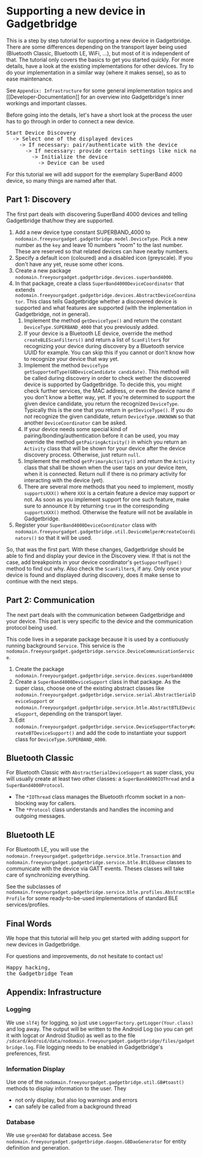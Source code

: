 # Supporting a new device in Gadgetbridge

This is a step by step tutorial for supporting a new device in Gadgetbridge. There are some differences depending on the transport layer being used (Bluetooth Classic, Bluetooth LE, WiFi, ...), but most of it is independent of that. The tutorial only covers the basics to get you started quickly. For more details, have a look at the existing implementations for other devices. Try to do your implementation in a similar way (where it makes sense), so as to ease maintenance.

See `Appendix: Infrastructure` for some general implementation topics and [[Developer-Documentation]] for an overview into Gadgetbridge's inner workings and important classes.

Before going into the details, let's have a short look at the process the user has to go through in order to connect a new device.
<pre>
Start Device Discovery
  -> Select one of the displayed devices
    -> If necessary: pair/authenticate with the device
      -> If necessary: provide certain settings like nick name, age, height, ...
        -> Initialize the device
          -> Device can be used
</pre>

For this tutorial we will add support for the exemplary SuperBand 4000 device, so many things are named after that.

## Part 1: Discovery
The first part deals with discovering SuperBand 4000 devices and telling Gadgetbridge that/how they are supported.

1. Add a new device type constant SUPERBAND_4000 to `nodomain.freeyourgadget.gadgetbridge.model.DeviceType`. Pick a new number as the `key` and leave 10 numbers "room" to the last number. These are reserved so that related devices can have nearby numbers.
2. Specify a default icon (coloured) and a disabled icon (greyscale). If you don't have any yet, reuse some other icons.
3. Create a new package `nodomain.freeyourgadget.gadgetbridge.devices.superband4000`.
4. In that package, create a class `SuperBand4000DeviceCoordinator` that extends `nodomain.freeyourgadget.gadgetbridge.devices.AbstractDeviceCoordinator`. This class tells Gadgetbridge whether a discovered device is supported and what features are supported (with the implementation in Gadgetbridge, not in general).
    1. Implement the method `getDeviceType()` and return the constant `DeviceType.SUPERBAND_4000` that you previously added.
    2. If your device is a Bluetooth LE device, override the method `createBLEScanFilters()` and return a list of `ScanFilter`s for recognizing your device during discovery by a Bluetooth service UUID for example. You can skip this if you cannot or don't know how to recognize your device that way yet.
    3. Implement the method `DeviceType getSupportedType(GBDeviceCandidate candidate)`. This method will be called during discovery in order to check wether the discovered device is supported by Gadgetbridge. To decide this, you might check further services, the MAC address, or even the device name if you don't know a better way, yet. If you're determined to support the given device candidate, you return the recognized `DeviceType`. Typically this is the one that you return in `getDeviceType()`. If you do *not* recognize the given candidate, return `DeviceType.UNKNOWN` so that another `DeviceCoordinator` can be asked.
    4. If your device needs some special kind of pairing/bonding/authentication before it can be used, you may override the method `getPairingActivity()` in which you return an `Activity` class that will be shown for your device after the device discovery process. Otherwise, just return `null`.
    5. Implement the method `getPrimaryActivity()` and return the `Activity` class that shall be shown when the user taps on your device item, when it is connected. Return null if there is no primary activity for interacting with the device (yet).
    6. There are several more methods that you need to implement, mostly `supportsXXX()` where `XXX` is a certain feature a device may support or not. As soon as you implement support for one such feature, make sure to announce it by returning `true` in the corresponding `supportsXXX()` method. Otherwise the feature will not be available in Gadgetbridge.
5. Register your `SuperBand4000DeviceCoordinator` class with `nodomain.freeyourgadget.gadgetbridge.util.DeviceHelper#createCoordinators()` so that it will be used.

So, that was the first part. With these changes, Gadgetbridge should be able to find and display your device in the Discovery view. If that is not the case, add breakpoints in your device coordinator's `getSupportedType()` method to find out why. Also check the `ScanFilter`s, if any. Only once your device is found and displayed during discovery, does it make sense to continue with the next steps.

## Part 2: Communication
The next part deals with the communication between Gadgetbridge and your device. This part is very specific to the device and the communication protocol being used.

This code lives in a separate package because it is used by a contiuously running background `Service`. This service is the `nodomain.freeyourgadget.gadgetbridge.service.DeviceCommunicationService`.

1. Create the package `nodomain.freeyourgadget.gadgetbridge.service.devices.superband4000`
2. Create a `SuperBand4000DeviceSupport` class in that package. As the super class, choose one of the existing abstract classes like `nodomain.freeyourgadget.gadgetbridge.service.serial.AbstractSerialDeviceSupport` or `nodomain.freeyourgadget.gadgetbridge.service.btle.AbstractBTLEDeviceSupport`, depending on the transport layer.
3. Edit `nodomain.freeyourgadget.gadgetbridge.service.DeviceSupportFactory#createBTDeviceSupport()` and add the code to instantiate your support class for `DeviceType.SUPERBAND_4000`.

## Bluetooth Classic
For Bluetooth Classic with `AbstractSerialDeviceSupport` as super class, you will usually create at least two other classes: a `SuperBand4000IOThread` and a `SuperBand4000Protocol`.

* The `*IOThread` class manages the Bluetooth rfcomm socket in a non-blocking way for callers.
* The `*Protocol` class understands and handles the incoming and outgoing messages.

## Bluetooth LE
For Bluetooth LE, you will use the `nodomain.freeyourgadget.gadgetbridge.service.btle.Transaction` and `nodomain.freeyourgadget.gadgetbridge.service.btle.BtLEQueue` classes to communicate with the device via GATT events. Theses classes will take care of synchronizing everything.

See the subclasses of `nodomain.freeyourgadget.gadgetbridge.service.btle.profiles.AbstractBleProfile` for some ready-to-be-used implementations of standard BLE services/profiles.

## Final Words
We hope that this tutorial will help you get started with adding support for new devices in Gadgetbridge.

For questions and improvements, do not hesitate to contact us!

<pre>
Happy hacking,
the Gadgetbridge Team
</pre>

## Appendix: Infrastructure
### Logging
We use `slf4j` for logging, so just use `LoggerFactory.getLogger(Your.class)` and log away. The output will be written to the Android Log (so you can get it with logcat or Android Studio) as well as to the file `/sdcard/Android/data/nodomain.freeyourgadget.gadgetbridge/files/gadgetbridge.log`. File logging needs to be enabled in Gadgetbridge's preferences, first.

### Information Display
Use one of the `nodomain.freeyourgadget.gadgetbridge.util.GB#toast()` methods to display information to the user. They

- not only display, but also log warnings and errors
- can safely be called from a background thread

### Database
We use `greenDAO` for database access. See `nodomain.freeyourgadget.gadgetbridge.daogen.GBDaoGenerator` for entity definition and generation.
